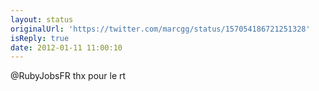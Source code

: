 ```yaml
---
layout: status
originalUrl: 'https://twitter.com/marcgg/status/157054186721251328'
isReply: true
date: 2012-01-11 11:00:10
---
```


@RubyJobsFR thx pour le rt
